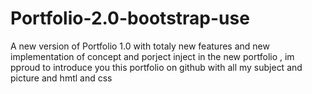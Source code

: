 # Portfolio-2.0-bootstrap-use
A new version of Portfolio 1.0 with totaly new features and new implementation of concept and porject inject in the new portfolio , im pproud to introduce you this portfolio on github with all my subject and picture and hmtl and css
